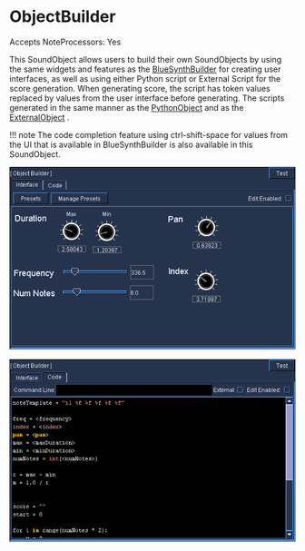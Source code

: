 # ObjectBuilder

Accepts NoteProcessors: Yes

This SoundObject allows users to build their own SoundObjects by using
the same widgets and features as the
[BlueSynthBuilder](../../instruments/blueSynthBuilder) for creating user interfaces, as
well as using either Python script or External Script for the score
generation. When generating score, the script has token values replaced
by values from the user interface before generating. The scripts
generated in the same manner as the [PythonObject](../pythonObject) and as
the [ExternalObject](../external) .

!!! note
    The code completion feature using ctrl-shift-space for values from
    the UI that is available in BlueSynthBuilder is also available in this
    SoundObject.

![](../../../images/objectBuilderUI.png)

![](../../../images/objectBuilderCode.png)
